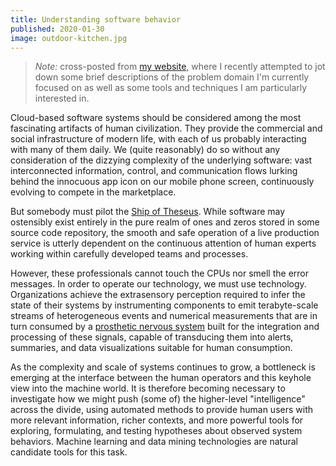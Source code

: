 ```yaml
---
title: Understanding software behavior
published: 2020-01-30
image: outdoor-kitchen.jpg
---
```


> *Note:* cross-posted from [my
   website](http://www.david-andrzejewski.com/interests.html), where I
   recently attempted to jot down some brief descriptions of the
   problem domain I'm currently focused on as well as some tools and
   techniques I am particularly interested in.

Cloud-based software systems should be considered among the most
fascinating artifacts of human civilization. They provide the
commercial and social infrastructure of modern life, with each of us
probably interacting with many of them daily. We (quite reasonably) do
so without any consideration of the dizzying complexity of the
underlying software: vast interconnected information, control, and
communication flows lurking behind the innocuous app icon on our
mobile phone screen, continuously evolving to compete in the
marketplace.

But somebody must pilot the [Ship of
Theseus](https://en.wikipedia.org/wiki/Ship_of_Theseus). While
software may ostensibly exist entirely in the pure realm of ones and
zeros stored in some source code repository, the smooth and safe
operation of a live production service is utterly dependent on the
continuous attention of human experts working within carefully
developed teams and processes.

However, these professionals cannot touch the CPUs nor smell the error
messages. In order to operate our technology, we must use
technology. Organizations achieve the extrasensory perception required
to infer the state of their systems by instrumenting components to
emit terabyte-scale streams of heterogeneous events and numerical
measurements that are in turn consumed by a [prosthetic nervous
system](https://www.sumologic.com/) built for the integration and
processing of these signals, capable of transducing them into alerts,
summaries, and data visualizations suitable for human consumption.

As the complexity and scale of systems continues to grow, a bottleneck
is emerging at the interface between the human operators and this
keyhole view into the machine world. It is therefore becoming
necessary to investigate how we might push (some of) the higher-level
"intelligence" across the divide, using automated methods to provide
human users with more relevant information, richer contexts, and more
powerful tools for exploring, formulating, and testing hypotheses
about observed system behaviors. Machine learning and data mining
technologies are natural candidate tools for this task.
